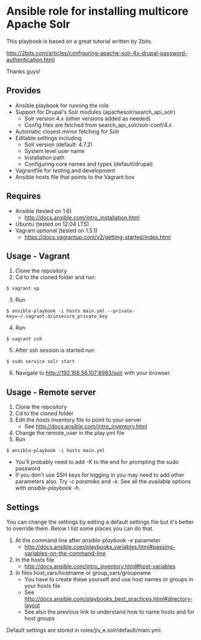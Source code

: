 Ansible role for installing multicore Apache Solr
===============================================
This playbook is based on a great tutorial written by 2bits.

http://2bits.com/articles/configuring-apache-solr-4x-drupal-password-authentication.html

Thanks guys!

Provides
--------

* Ansible playbook for running the role
* Support for Drupal's Solr modules (apachesolr/search\_api\_solr)
  - Solr version 4.x (other versions added as needed)
  - Config files are fetched from search\_api\_solr/solr-conf/4.x
* Automatic closest mirror fetching for Solr
* Editable settings including
  - Solr version (default: 4.7.2)
  - System level user name
  - Installation path
  - Configuring core names and types (default/drupal)
* Vagrantfile for testing and development
* Ansible hosts file that points to the Vagrant box


Requires
------------
* Ansible (tested on 1.6)
  - http://docs.ansible.com/intro_installation.html
* Ubuntu (tested on 12.04 LTS)
* Vagrant *optional* (tested on 1.5.1)
  - https://docs.vagrantup.com/v2/getting-started/index.html

Usage - Vagrant
-------------
1. Clone the repository
2. Cd to the cloned folder and run:
  ```
  $ vagrant up
  ```
3. Run
  ```
  $ ansible-playbook -i hosts main.yml --private-key=~/.vagrant.d/insecure_private_key
  ```
4. Run
  ```
  $ vagrant ssh
  ```
5. After ssh session is started run:
  ```
  $ sudo service solr start
  ```
6. Navigate to http://192.168.56.107:8983/solr with your browser.

Usage - Remote server
---------------------
1. Clone the repository
2. Cd to the cloned folder
3. Edit the *hosts* inventory file to point to your server
   * See http://docs.ansible.com/intro_inventory.html
4. Change the remote_user in the play.yml file
4. Run
```
$ ansible-playbook -i hosts main.yml
```
  - You'll probably need to add _-K_ to the end for prompting the sudo password
  - If you don't use SSH keys for logging in you may need to add other parameters also. Try _-c paramiko_ and _-k_. See all the available options with _ansible-playbook -h_.


Settings
---------------------
You can change the settings by editing a default settings file but it's better to  override them. Below I list some places you can do that.

1. At the command line after _ansible-playbook -e_ parameter
   - http://docs.ansible.com/playbooks_variables.html#passing-variables-on-the-command-line
2. In the hosts file
   - http://docs.ansible.com/intro_inventory.html#host-variables
3. In files host\_vars/hostname or group\_vars/groupname
   - You have to create these yourself and use host names or groups in your hosts file
   - See http://docs.ansible.com/playbooks_best_practices.html#directory-layout
   - See also the previous link to understand how to name hosts and for host groups

Default settings are stored in roles/jiv\_e.solr/default/main.yml.
